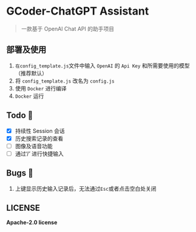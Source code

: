 # GCoder-ChatGPT Assistant

> 一款基于 OpenAI Chat API 的助手项目

## 部署及使用

1. `在config_template.js`文件中输入 `OpenAI` 的 `Api Key` 和所需要使用的模型（推荐默认）
2. 将 `config_template.js` 改名为 `config.js`
3. 使用 `Docker` 进行编译
4. `Docker` 运行

## Todo 📝

-   [x] 持续性 Session 会话
-   [x] 历史搜索记录的查看
-   [ ] 图像及语音功能
-   [ ] 通过‘/’ 进行快捷输入

## Bugs 🐛

1. 上键显示历史输入记录后，无法通过`Esc`或者点击空白处关闭

## LICENSE

**Apache-2.0 license**
